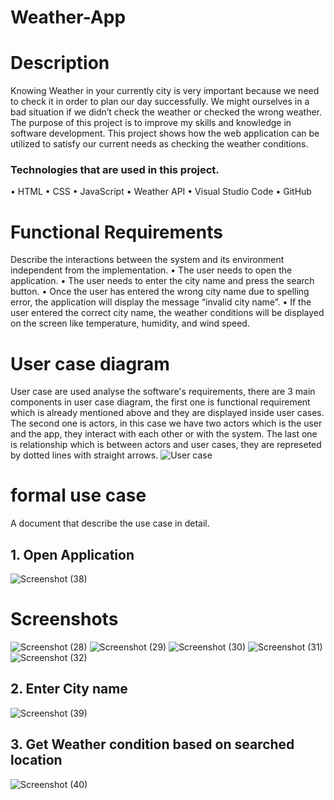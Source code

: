 # Weather-App

# Description
Knowing Weather in your currently city is very important because we need to check it in order to plan our day successfully. We might ourselves in a bad situation if we didn’t check the weather or checked the wrong weather.  The purpose of this project is to improve my skills and knowledge in software development. This project shows how the web application can be utilized to satisfy our current needs as checking the weather conditions. 

### Technologies that are used in this project. 
•	HTML
•	CSS
•	JavaScript
•	Weather API
•	Visual Studio Code 
•	GitHub


# Functional Requirements
Describe the interactions between the system and its environment independent from the implementation.
•	The user needs to open the application. 
•	The user needs to enter the city name and press the search button. 
•	Once the user has entered the wrong city name due to spelling error, the application will display the message “invalid city name”. 
•	If the user entered the correct city name, the weather conditions will be displayed on the screen like temperature, humidity, and wind speed. 

# User case diagram 
User case are used analyse the software's requirements, there are 3 main components in user case diagram, the first one is functional requirement which is already mentioned above and they are displayed inside user cases. The second one is actors, in this case we have two actors which is the user and the app, they interact with each other or with the system. The last one is relationship which is between actors and user cases, they are represeted by dotted lines with straight arrows. 
![User case](https://github.com/LwandoMadebe/Weather-App/assets/147529941/26004a59-2e5d-4fe5-b647-d8a4a754c064)

# formal use case
A document that describe the use case in detail. 
## 1. Open Application
   ![Screenshot (38)](https://github.com/LwandoMadebe/Weather-App/assets/147529941/04da01a6-89a5-4e88-9c07-f90b3da80102)

# Screenshots 
![Screenshot (28)](https://github.com/LwandoMadebe/Weather-App/assets/147529941/328a6b66-8ff6-4f71-9ab4-f295ed80a892)
![Screenshot (29)](https://github.com/LwandoMadebe/Weather-App/assets/147529941/9e43e0d3-ba60-4d4d-b878-36db4c2906a8)
![Screenshot (30)](https://github.com/LwandoMadebe/Weather-App/assets/147529941/de351be7-9e06-43cb-97fd-82f9c1a1a836)
![Screenshot (31)](https://github.com/LwandoMadebe/Weather-App/assets/147529941/d5db37bd-52bf-4fe7-a528-88a5e287f57c)
![Screenshot (32)](https://github.com/LwandoMadebe/Weather-App/assets/147529941/7fb0e673-ba12-49aa-ba7f-a4ac19a68e84)

## 2. Enter City name
   ![Screenshot (39)](https://github.com/LwandoMadebe/Weather-App/assets/147529941/7247d536-c2a5-479f-9187-2ee52860d18d)

## 3. Get Weather condition based on searched location
![Screenshot (40)](https://github.com/LwandoMadebe/Weather-App/assets/147529941/99713eb2-d119-43bd-90dc-657b9bc00494)

